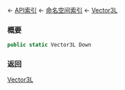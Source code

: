 ← [API索引](Api-Index) ← [命名空间索引](Namespace-Index) ← [Vector3L](VRageMath.Vector3L)

### 概要

```csharp
public static Vector3L Down
```

### 返回

[Vector3L](VRageMath.Vector3L)

